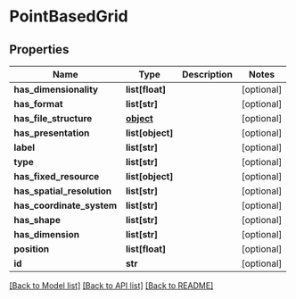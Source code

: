# PointBasedGrid

## Properties
Name | Type | Description | Notes
------------ | ------------- | ------------- | -------------
**has_dimensionality** | **list[float]** |  | [optional] 
**has_format** | **list[str]** |  | [optional] 
**has_file_structure** | [**object**](.md) |  | [optional] 
**has_presentation** | **list[object]** |  | [optional] 
**label** | **list[str]** |  | [optional] 
**type** | **list[str]** |  | [optional] 
**has_fixed_resource** | **list[object]** |  | [optional] 
**has_spatial_resolution** | **list[str]** |  | [optional] 
**has_coordinate_system** | **list[str]** |  | [optional] 
**has_shape** | **list[str]** |  | [optional] 
**has_dimension** | **list[str]** |  | [optional] 
**position** | **list[float]** |  | [optional] 
**id** | **str** |  | [optional] 

[[Back to Model list]](../README.md#documentation-for-models) [[Back to API list]](../README.md#documentation-for-api-endpoints) [[Back to README]](../README.md)


